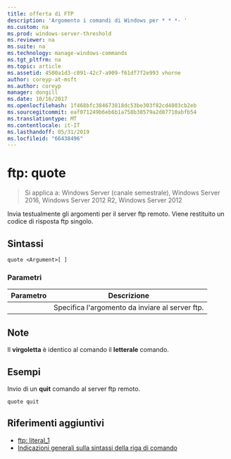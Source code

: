 ```yaml
---
title: offerta di FTP
description: 'Argomento i comandi di Windows per * * *- '
ms.custom: na
ms.prod: windows-server-threshold
ms.reviewer: na
ms.suite: na
ms.technology: manage-windows-commands
ms.tgt_pltfrm: na
ms.topic: article
ms.assetid: 4500a1d3-c091-42c7-a909-f61df7f2e993 vhorne
author: coreyp-at-msft
ms.author: coreyp
manager: dongill
ms.date: 10/16/2017
ms.openlocfilehash: 1f468bfc384673818dc53be303f82cd4803cb2eb
ms.sourcegitcommit: eaf071249b6eb6b1a758b38579a2d87710abfb54
ms.translationtype: MT
ms.contentlocale: it-IT
ms.lasthandoff: 05/31/2019
ms.locfileid: "66438496"
---
```

# <a name="ftp-quote"></a>ftp: quote

>Si applica a: Windows Server (canale semestrale), Windows Server 2016, Windows Server 2012 R2, Windows Server 2012

Invia testualmente gli argomenti per il server ftp remoto. Viene restituito un codice di risposta ftp singolo.   
## <a name="syntax"></a>Sintassi  
```  
quote <Argument>[ ]  
```  
### <a name="parameters"></a>Parametri  

| Parametro  |                    Descrizione                    |
|------------|---------------------------------------------------|
| <Argument> | Specifica l'argomento da inviare al server ftp. |

## <a name="remarks"></a>Note  
Il **virgoletta** è identico al comando il **letterale** comando.  
## <a name="BKMK_Examples"></a>Esempi  
Invio di un **quit** comando al server ftp remoto.  
```  
quote quit  
```  
## <a name="additional-references"></a>Riferimenti aggiuntivi  
-   [ftp: literal_1](ftp-literal_1.md)  
-   [Indicazioni generali sulla sintassi della riga di comando](command-line-syntax-key.md)  
